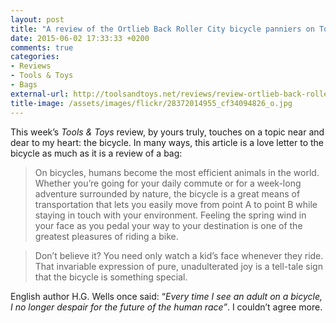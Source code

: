 ```yaml
---
layout: post
title: "A review of the Ortlieb Back Roller City bicycle panniers on Tools &amp; Toys"
date: 2015-06-02 17:33:33 +0200
comments: true
categories: 
- Reviews
- Tools & Toys
- Bags
external-url: http://toolsandtoys.net/reviews/review-ortlieb-back-roller-city-bicycle-panniers/
title-image: /assets/images/flickr/28372014955_cf34094826_o.jpg
---
```


This week’s _Tools & Toys_ review, by yours truly, touches on a topic near and dear to my heart: the bicycle. In many ways, this article is a love letter to the bicycle as much as it is a review of a bag:

> On bicycles, humans become the most efficient animals in the world. Whether you’re going for your daily commute or for a week-long adventure surrounded by nature, the bicycle is a great means of transportation that lets you easily move from point A to point B while staying in touch with your environment. Feeling the spring wind in your face as you pedal your way to your destination is one of the greatest pleasures of riding a bike.

> Don’t believe it? You need only watch a kid’s face whenever they ride. That invariable expression of pure, unadulterated joy is a tell-tale sign that the bicycle is something special.

English author H.G. Wells once said: “_Every time I see an adult on a bicycle, I no longer despair for the future of the human race”_. I couldn’t agree more.